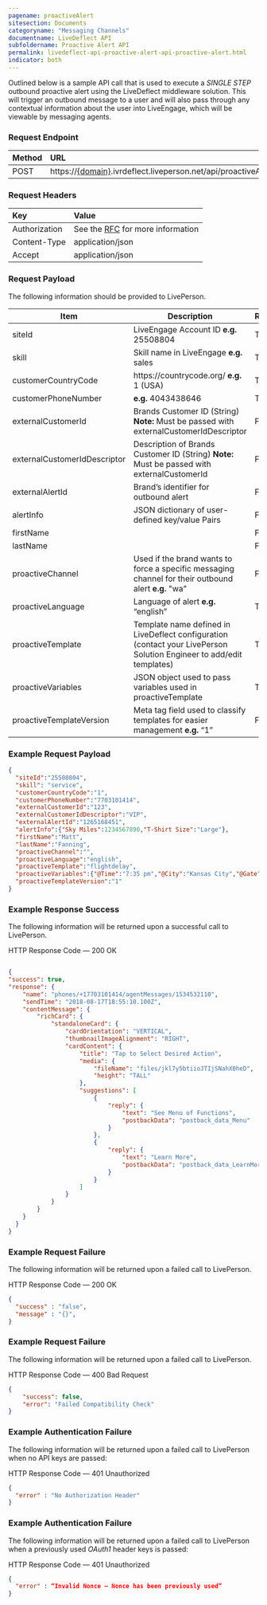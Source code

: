 ```yaml
---
pagename: proactiveAlert
sitesection: Documents
categoryname: "Messaging Channels"
documentname: LiveDeflect API
subfoldername: Proactive Alert API
permalink: livedeflect-api-proactive-alert-api-proactive-alert.html
indicator: both
---
```


Outlined below is a sample API call that is used to execute a *SINGLE STEP* outbound proactive alert using the LiveDeflect middleware solution. This will trigger an outbound message to a user and will also pass through any contextual information about the user into LiveEngage, which will be viewable by messaging agents.

### Request Endpoint

| Method  |URL |
| :-------- | :-----|
| POST | https://[{domain}](/agent-domain-domain-api.html).ivrdeflect.liveperson.net/api/proactiveAlert  |

### Request Headers

|Key|Value|
| :-------- | :-----|
|Authorization| See the [RFC](https://tools.ietf.org/html/rfc5849#section-3.5.1) for more information|
|Content-Type|application/json|
|Accept|application/json|

### Request Payload

The following information should be provided to LivePerson.

<table>
<thead>
  <tr>
    <th>Item</th>
    <th>Description</th>
    <th>Required</th>
</thead>
<tbody>
  </tr>
  <tr>
    <td>siteId</td>
    <td>LiveEngage Account ID <b>e.g.</b> 25508804</td>
    <td>True</td>
  </tr>
  <tr>
    <td>skill</td>
    <td>Skill name in LiveEngage <b>e.g.</b> sales</td>
    <td>True</td>
  </tr>
  <tr>
    <td>customerCountryCode</td>
    <td>https://countrycode.org/ <b>e.g.</b> 1 (USA)</td>
    <td>True</td>
  </tr>
  <tr>
    <td>customerPhoneNumber</td>
    <td><b>e.g.</b> 4043438646</td>
    <td>True</td>
  </tr>
  <tr>
    <td>externalCustomerId</td>
    <td>Brands Customer ID (String) <b>Note:</b> Must be passed with externalCustomerIdDescriptor</td>
    <td>False</td>
  </tr>
  <tr>
    <td>externalCustomerIdDescriptor</td>
    <td>Description of Brands Customer ID (String) <b>Note:</b> Must be passed with externalCustomerId</td>
    <td>False</td>
  </tr>
  <tr>
    <td>externalAlertId</td>
    <td>Brand’s identifier for outbound alert</td>
    <td>False</td>
  </tr>
  <tr>
    <td>alertInfo</td>
    <td>JSON dictionary of user-defined key/value Pairs</td>
    <td>False</td>
  </tr>
  <tr>
    <td>firstName</td>
    <td></td>
    <td>False</td>
  </tr>
  <tr>
    <td>lastName</td>
    <td></td>
    <td>False</td>
  </tr>
  <tr>
    <td>proactiveChannel</td>
    <td>Used if the brand wants to force a specific messaging channel for their outbound alert <b>e.g.</b> "wa"</td>
    <td>False</td>
  </tr>
  <tr>
    <td>proactiveLanguage</td>
    <td>Language of alert <b>e.g.</b> “english”</td>
    <td>True</td>
  </tr>
  <tr>
    <td>proactiveTemplate</td>
    <td>Template name defined in LiveDeflect configuration (contact your LivePerson Solution Engineer to add/edit templates)</td>
    <td>True</td>
  </tr>
  <tr>
    <td>proactiveVariables</td>
    <td>JSON object used to pass variables used in proactiveTemplate</td>
    <td>True</td>
  </tr>
  <tr>
    <td>proactiveTemplateVersion</td>
    <td>Meta tag field used to classify templates for easier management <b>e.g.</b> “1”</td>
    <td>False</td>
  </tr>
</tbody>
</table>

### Example Request Payload

```json
{
  "siteId":"25508804",
  "skill": "service",
  "customerCountryCode":"1",
  "customerPhoneNumber":"7703101414",
  "externalCustomerId":"123",
  "externalCustomerIdDescriptor":"VIP",
  "externalAlertId":"1265168451",
  "alertInfo":{"Sky Miles":1234567890,"T-Shirt Size":"Large"},
  "firstName":"Matt",
  "lastName":"Fanning",
  "proactiveChannel":"",
  "proactiveLanguage":"english",
  "proactiveTemplate":"flightdelay",
  "proactiveVariables":{"@Time":"7:35 pm","@City":"Kansas City","@Gate":"C35"},
  "proactiveTemplateVersion":"1"
}
```

### Example Response Success

The following information will be returned upon a successful call to LivePerson.

HTTP Response Code — 200 OK

```json

{
"success": true,
"response": {
    "name": "phones/+17703101414/agentMessages/1534532110",
    "sendTime": "2018-08-17T18:55:10.100Z",
    "contentMessage": {
        "richCard": {
            "standaloneCard": {
                "cardOrientation": "VERTICAL",
                "thumbnailImageAlignment": "RIGHT",
                "cardContent": {
                    "title": "Tap to Select Desired Action",
                    "media": {
                        "fileName": "files/jkl7y5btiioJTIjSNahX0heD",
                        "height": "TALL"
                    },
                    "suggestions": [
                        {
                            "reply": {
                                "text": "See Menu of Functions",
                                "postbackData": "postback_data_Menu"
                            }
                        },
                        {
                            "reply": {
                                "text": "Learn More",
                                "postbackData": "postback_data_LearnMore"
                            }
                        }
                    ]
                }
            }
        }
    }
  }
}
```

### Example Request Failure

The following information will be returned upon a failed call to LivePerson.

HTTP Response Code — 200 OK

```json
{
  "success" : "false",
  "message" : "{}",
}
```

### Example Request Failure

The following information will be returned upon a failed call to LivePerson.

HTTP Response Code — 400 Bad Request

```json
{
    "success": false,
    "error": "Failed Compatibility Check"
}
```

### Example Authentication Failure

The following information will be returned upon a failed call to LivePerson when no API keys are passed:

HTTP Response Code — 401 Unauthorized

```json
{
  "error" : "No Authorization Header"
}
```

### Example Authentication Failure

The following information will be returned upon a failed call to LivePerson when a previously used *OAuth1* header keys is passed:

HTTP Response Code — 401 Unauthorized

```json
{
  "error" : “Invalid Nonce — Nonce has been previously used”
}
```